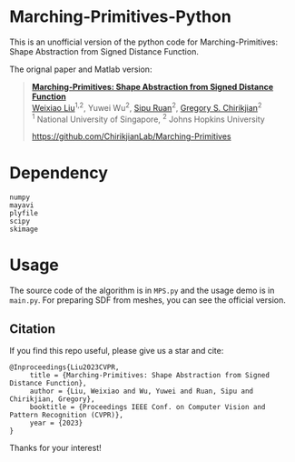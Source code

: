 # Marching-Primitives-Python
This is an unofficial version of the python code for Marching-Primitives: Shape Abstraction from Signed Distance Function.

The orignal paper and Matlab version:
> [**Marching-Primitives: Shape Abstraction from Signed Distance Function**](https://arxiv.org/abs/2303.13190 "ArXiv version of the paper.")  
> [Weixiao Liu](https://github.com/bmlklwx)<sup>1,2</sup>, Yuwei Wu<sup>2</sup>, [Sipu Ruan](https://ruansp.github.io/)<sup>2</sup>, [Gregory S. Chirikjian](https://cde.nus.edu.sg/me/staff/chirikjian-gregory-s/)<sup>2</sup>  
> <sup>1</sup> National University of Singapore, <sup>2</sup> Johns Hopkins University
> 
> https://github.com/ChirikjianLab/Marching-Primitives

# Dependency
```
numpy
mayavi
plyfile
scipy
skimage
```

# Usage
The source code of the algorithm is in `MPS.py` and the usage demo is in `main.py`.
For preparing SDF from meshes, you can see the official version.

## Citation
If you find this repo useful, please give us a star and cite:
```
@Inproceedings{Liu2023CVPR,
     title = {Marching-Primitives: Shape Abstraction from Signed Distance Function},
     author = {Liu, Weixiao and Wu, Yuwei and Ruan, Sipu and Chirikjian, Gregory},
     booktitle = {Proceedings IEEE Conf. on Computer Vision and Pattern Recognition (CVPR)},
     year = {2023}
}
```
Thanks for your interest!
